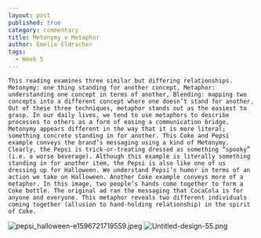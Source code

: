 ```yaml
---
layout: post
published: true
category: commentary
title: Metonymy v Metaphor
author: Emelie Eldracher
tags:
  - Week 5
---
```

	This reading examines three similar but differing relationships. Metonymy: one thing standing for another concept, Metaphor: understanding one concept in terms of another, Blending: mapping two concepts into a different concept where one doesn’t stand for another. Out of these three techniques, metaphor stands out as the easiest to grasp. In our daily lives, we tend to use metaphors to describe processes to others as a form of easing a communication bridge. Metonymy appears different in the way that it is more literal; something concrete standing in for another. This Coke and Pepsi example conveys the brand’s messaging using a kind of Metonymy. Clearly, the Pepsi is trick-or-treating dressed as something “spooky” (i.e. a worse beverage). Although this example is literally something standing in for another item, the Pepsi is also like one of us dressing up for Halloween. We understand Pepsi’s humor in terms of an action we take on Halloween. Another Coke example conveys more of a metaphor. In this image, two people’s hands come together to form a Coke bottle. The original ad ran the messaging that CocaCola is for anyone and everyone. This metaphor reveals two different individuals coming together (allusion to hand-holding relationship) in the spirit of Coke. 

![pepsi_halloween-e1596721719559.jpeg]({{site.baseurl}}/assets/pepsi_halloween-e1596721719559.jpeg)
![Untitled-design-55.png]({{site.baseurl}}/assets/Untitled-design-55.png)
